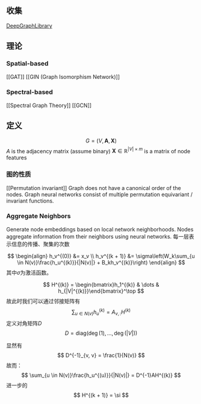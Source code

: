 ## 收集
[DeepGraphLibrary](https://www.dgl.ai/)

## 理论

### Spatial-based
[[GAT]]
[[GIN (Graph Isomorphism Network)]]

### Spectral-based
[[Spectral Graph Theory]]
[[GCN]]

## 定义
$$
G = (V, \mathbf{A}, \mathbf{X})
$$
$A$ is the adjacency matrix (assume binary)
$\mathbf{X} \in \mathbb{R}^{|V|\times m}$ is a matrix of node features

### 图的性质

[[Permutation invariant]]
Graph does not have a canonical order of the nodes.
Graph neural networks consist of multiple permutation equivariant / invariant functions.

### Aggregate Neighbors
Generate node embeddings based on local network neighborhoods.
Nodes aggregate information from their neighbors using neural networks.
每一层表示信息的传播、聚集的次数

$$
\begin{align} 
h_v^{(0)} &= x_v  \\
h_v^{(k + 1)} &= \sigma\left(W_k\sum_{u \in N(v)}\frac{h_u^{(k)}}{|N(v)|} + B_kh_v^{(k)}\right)
\end{align}
$$
其中$\sigma$为激活函数。

$$
H^{(k)} = \begin{bmatrix}h_1^{(k)}  &  \dots  &  h_{|V|^{(k)}}\end{bmatrix}^\top
$$
故此时我们可以通过邻接矩阵有
$$
\sum_{u\in N(v)}h_u^{(k)} = A_{v, :}H^{(k)}
$$
定义对角矩阵$D$
$$
D = \mathrm{diag}(\deg(1), \dots, \deg(|V|))
$$

显然有
$$
D^{-1}_{v, v} = \frac{1}{N(v)}
$$
故而：
$$
\sum_{u \in N(v)}\frac{h_u^{(u)}}{|N(v)|} = D^{-1}AH^{(k)}
$$
进一步的
$$
H^{(k + 1)} = \si
$$